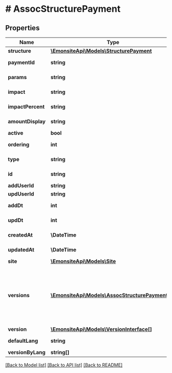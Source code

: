 # # AssocStructurePayment

## Properties

Name | Type | Description | Notes
------------ | ------------- | ------------- | -------------
**structure** | [**\EmonsiteApi\Models\StructurePayment**](StructurePayment.md) |  | [optional]
**paymentId** | **string** |  | [optional] [readonly]
**params** | **string** |  | [optional] [readonly]
**impact** | **string** |  | [optional] [readonly]
**impactPercent** | **string** |  | [optional] [readonly]
**amountDisplay** | **string** |  | [optional] [readonly]
**active** | **bool** |  | [optional]
**ordering** | **int** |  | [optional] [readonly]
**type** | **string** |  | [optional] [readonly]
**id** | **string** |  | [optional] [readonly]
**addUserId** | **string** |  | [optional]
**updUserId** | **string** |  | [optional]
**addDt** | **int** |  | [optional] [readonly]
**updDt** | **int** |  | [optional] [readonly]
**createdAt** | **\DateTime** |  | [optional] [readonly]
**updatedAt** | **\DateTime** |  | [optional] [readonly]
**site** | [**\EmonsiteApi\Models\Site**](Site.md) |  | [optional]
**versions** | [**\EmonsiteApi\Models\AssocStructurePaymentV[]**](AssocStructurePaymentV.md) | IMPLEMENTEZ le mapping dans l&#39;entity TODO trouver comment le faire dynamiquement avec un listener doctrine | [optional]
**version** | [**\EmonsiteApi\Models\VersionInterface[]**](VersionInterface.md) |  | [optional]
**defaultLang** | **string** |  | [optional] [readonly]
**versionByLang** | **string[]** |  | [optional]

[[Back to Model list]](../../README.md#models) [[Back to API list]](../../README.md#endpoints) [[Back to README]](../../README.md)
